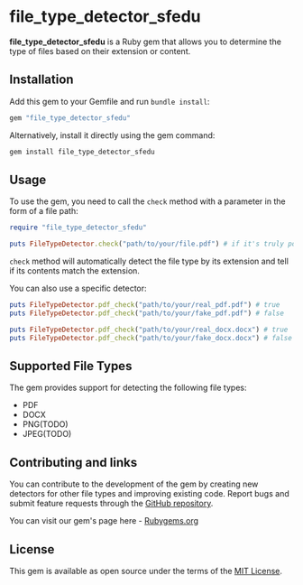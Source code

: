 # file_type_detector_sfedu

**file_type_detector_sfedu** is a Ruby gem that allows you to determine the type of files based on their extension or content.

## Installation

Add this gem to your Gemfile and run `bundle install`:

```ruby
gem "file_type_detector_sfedu"
```

Alternatively, install it directly using the gem command:

```ruby
gem install file_type_detector_sfedu
```

## Usage

To use the gem, you need to call the `check` method with a parameter in the form of a file path:
```ruby
require "file_type_detector_sfedu"

puts FileTypeDetector.check("path/to/your/file.pdf") # if it's truly pdf, value will be true, unless - false
```
`check` method will automatically detect the file type by its extension and tell if its contents match the extension.

You can also use a specific detector:
```ruby
puts FileTypeDetector.pdf_check("path/to/your/real_pdf.pdf") # true
puts FileTypeDetector.pdf_check("path/to/your/fake_pdf.pdf") # false

puts FileTypeDetector.pdf_check("path/to/your/real_docx.docx") # true
puts FileTypeDetector.pdf_check("path/to/your/fake_docx.docx") # false
```

## Supported File Types
The gem provides support for detecting the following file types:

- PDF
- DOCX
- PNG(TODO)
- JPEG(TODO)

## Contributing and links

You can contribute to the development of the gem by creating new detectors for other file types and improving existing code. Report bugs and submit feature requests through the [GitHub repository](https://github.com/synthematik/file_type_detector_gem).

You can visit our gem's page here - [Rubygems.org](https://rubygems.org/gems/file_type_detector_sfedu)
## License

This gem is available as open source under the terms of the [MIT License](https://opensource.org/licenses/MIT).
